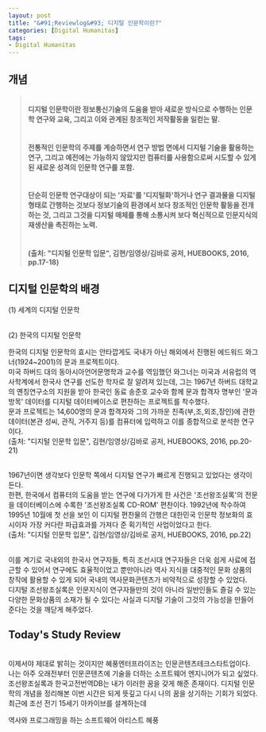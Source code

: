 ```yaml
---
layout: post
title: "&#91;Reviewlog&#93; 디지털 인문학이란?"
categories: [Digital Humanitas]
tags: 
- Digital Humanitas
---
```


## 개념

> #### <br>디지털 인문학이란 정보통신기술의 도움을 받아 새로운 방식으로 수행하는 인문학 연구와 교육, 그리고 이와 관계된 창조적인 저작활동을 일컫는 말.
> #### <br>전통적인 인문학의 주제를 계승하면서 연구 방법 면에서 디지털 기술을 활용하는 연구, 그리고 예전에는 가능하지 않았지만 컴퓨터를 사용함으로써 시도할 수 있게 된 새로운 성격의 인문학 연구를 포함.
> #### <br>단순히 인문학 연구대상이 되는 '자료'를 '디지털화'하거나 연구 결과물을 디지털 형태로 간행하는 것보다 정보기술의 환경에서 보다 창조적인 인문학 활동을 전개하는 것, 그리고 그것을 디지털 매체를 통해 소통시켜 보다 혁신적으로 인문지식의 재생산을 촉진하는 노력.
> #### <br>(출처: "디지털 인문학 입문", 김현/임영상/김바로 공저, HUEBOOKS, 2016, pp.17-18)

## 디지털 인문학의 배경

(1) 세계의 디지털 인문학

<br>
(2) 한국의 디지털 인문학

한국의 디지털 인문학의 효시는 안타깝게도 국내가 아닌 해외에서 진행된 에드워드 와그너(1924~2001)의 문과 프로젝트이다. 
<br>미국 하버드 대의 동아시아언어문명학과 교수를 역임했던 와그너는 미국과 서유럽의 역사학계에서 한국사 연구를 선도한 학자로 잘 알려져 있는데, 그는 1967년 하버드 대학교의 옌칭연구소의 지원을 받아 한국인 동료 송준호 교수와 함께 문과 합격자 명부인 '문과방목' 데이터를 디지털 데이터베이스로 편찬하는 프로젝트를 착수했다. 
<br>문과 프로젝트는 14,600명의 문과 합격자와 그의 가까운 친족(부,조,외조,장인)에 관한 데이터(본관 성씨, 관직, 거주지 등)를 컴퓨터에 입력하고 이를 종합적으로 분석한 연구이다. 
<br>(출처: "디지털 인문학 입문", 김현/임영상/김바로 공저, HUEBOOKS, 2016, pp.20-21)

<br>1967년이면 생각보다 인문학 쪽에서 디지털 연구가 빠르게 진행되고 있었다는 생각이 든다. 
<br>한편, 한국에서 컴퓨터의 도움을 받는 연구에 다가가게 한 사건은 '조선왕조실록'의 전문을 데이터베이스에 수록한 '조선왕조실록 CD-ROM' 편찬이다. 1992년에 착수하여 1995년 10월에 첫 선을 보인 이 디지털 편찬물의 간행은 대한민국 인문학 정보화의 효시이자 가장 커다란 파급효과를 가져다 준 획기적인 사업이었다고 한다.
<br>(출처: "디지털 인문학 입문", 김현/임영상/김바로 공저, HUEBOOKS, 2016, pp.22)

<br>이를 계기로 국내외의 한국사 연구자들, 특히 조선시대 연구자들은 더욱 쉽게 사료에 접근할 수 있어서 연구에도 효율적이었고 뿐만아니라 역사 지식을 대중적인 문화 상품의 창작에 활용할 수 있게 되어 국내의 역사문화콘텐츠가 비약적으로 성장할 수 있었다. 
<br>디지털 조선왕조실록은 인문지식이 연구자들만의 것이 아니라 일반인들도 즐길 수 있는 다양한 문화상품의 소재가 될 수 있다는 사실과 디지털 기술이 그것의 가능성을 만들어 준다는 것을 깨닫게 해주었다. 
<br>


## Today's Study Review

<br>이제서야 제대로 밝히는 것이지만 혜풍엔터프라이즈는 인문콘텐츠테크스타트업이다. <br>나는 아주 오래전부터 인문콘텐츠에 기술을 더하는 소프트웨어 엔지니어가 되고 싶었다. 조선왕조실록과 한국고전번역DB는 내가 이러한 꿈을 갖게 해준 존재이다. 디지털 인문학의 개념을 정리해본 이번 시간은 되게 뜻깊고 다시 나의 꿈을 상기하는 기회가 되었다.
<br>최근에 조선 전기 15세기 아카이브를 설계하는데 










역사와 프로그래밍을 하는 소프트웨어 아티스트 혜풍

